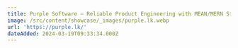 ```yaml
---
title: Purple Software — Reliable Product Engineering with MEAN/MERN Stack
image: /src/content/showcase/_images/purple.lk.webp
url: 'https://purple.lk/'
dateAdded: 2024-03-19T09:33:34.000Z
---
```


